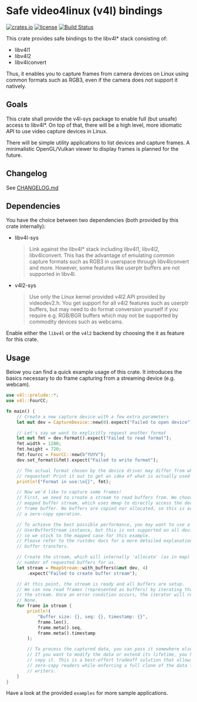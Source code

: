 # Safe video4linux (v4l) bindings

[![crates.io](https://img.shields.io/crates/v/v4l.svg?style=for-the-badge)](https://crates.io/crates/v4l)
[![license](https://img.shields.io/github/license/raymanfx/libv4l-rs?style=for-the-badge)](https://github.com/raymanfx/libv4l-rs/blob/master/LICENSE.txt)
[![Build Status](https://img.shields.io/travis/raymanfx/libv4l-rs/master.svg?style=for-the-badge&logo=travis)](https://travis-ci.org/raymanfx/libv4l-rs)

This crate provides safe bindings to the libv4l* stack consisting of:
 * libv4l1
 * libv4l2
 * libv4lconvert

Thus, it enables you to capture frames from camera devices on Linux using common formats such as RGB3, even if the camera does not support it natively.

## Goals
This crate shall provide the v4l-sys package to enable full (but unsafe) access to libv4l\*.
On top of that, there will be a high level, more idiomatic API to use video capture devices in Linux.

There will be simple utility applications to list devices and capture frames.
A minimalistic OpenGL/Vulkan viewer to display frames is planned for the future.

## Changelog
See [CHANGELOG.md](https://github.com/raymanfx/libv4l-rs/blob/master/CHANGELOG.md)

## Dependencies
You have the choice between two dependencies (both provided by this crate internally):
 * libv4l-sys
   > Link against the libv4l* stack including libv4l1, libv4l2, libv4lconvert.
   > This has the advantage of emulating common capture formats such as RGB3 in userspace through libv4lconvert and more.
   > However, some features like userptr buffers are not supported in libv4l.
 * v4l2-sys
   > Use only the Linux kernel provided v4l2 API provided by videodev2.h.
   > You get support for all v4l2 features such as userptr buffers, but may need to do format conversion yourself if you require e.g. RGB/BGR buffers which may not be supported by commodity devices such as webcams.

Enable either the `libv4l` or the `v4l2` backend by choosing the it as feature for this crate.

## Usage
Below you can find a quick example usage of this crate. It introduces the basics necessary to do frame capturing from a streaming device (e.g. webcam).

```rust
use v4l::prelude::*;
use v4l::FourCC;

fn main() {
    // Create a new capture device with a few extra parameters
    let mut dev = CaptureDevice::new(0).expect("Failed to open device");

    // Let's say we want to explicitly request another format
    let mut fmt = dev.format().expect("Failed to read format");
    fmt.width = 1280;
    fmt.height = 720;
    fmt.fourcc = FourCC::new(b"YUYV");
    dev.set_format(&fmt).expect("Failed to write format");

    // The actual format chosen by the device driver may differ from what we
    // requested! Print it out to get an idea of what is actually used now.
    println!("Format in use:\n{}", fmt);

    // Now we'd like to capture some frames!
    // First, we need to create a stream to read buffers from. We choose a
    // mapped buffer stream, which uses mmap to directly access the device
    // frame buffer. No buffers are copied nor allocated, so this is actually
    // a zero-copy operation.

    // To achieve the best possible performance, you may want to use a
    // UserBufferStream instance, but this is not supported on all devices,
    // so we stick to the mapped case for this example.
    // Please refer to the rustdoc docs for a more detailed explanation about
    // buffer transfers.

    // Create the stream, which will internally 'allocate' (as in map) the
    // number of requested buffers for us.
    let stream = MmapStream::with_buffers(&mut dev, 4)
        .expect("Failed to create buffer stream");

    // At this point, the stream is ready and all buffers are setup.
    // We can now read frames (represented as buffers) by iterating through
    // the stream. Once an error condition occurs, the iterator will return
    // None.
    for frame in stream {
        println!(
            "Buffer size: {}, seq: {}, timestamp: {}",
            frame.len(),
            frame.meta().seq,
            frame.meta().timestamp
        );

        // To process the captured data, you can pass it somewhere else.
        // If you want to modify the data or extend its lifetime, you have to
        // copy it. This is a best-effort tradeoff solution that allows for
        // zero-copy readers while enforcing a full clone of the data for
        // writers.
    }
}
```

Have a look at the provided `examples` for more sample applications.

